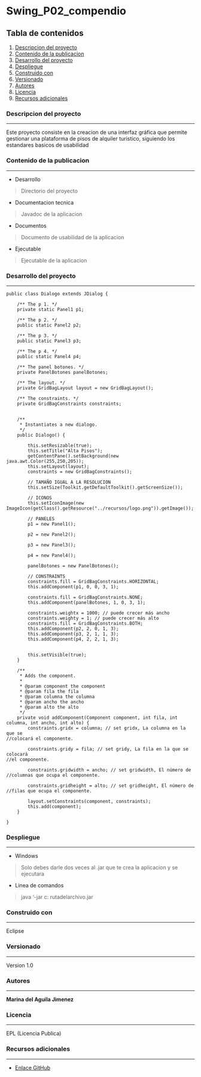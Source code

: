 # Swing_P02_compendio
## Tabla de contenidos
1. [Descripcion del proyecto](#descripcion-del-proyecto)
2. [Contenido de la publicacion](#contenido-de-la-publicacion)
3. [Desarrollo del proyecto](#desarrollo-del-proyecto)
4. [Despliegue](#despliegue)
5. [Construido con](#construido-con)
6. [Versionado](#versionado)
7. [Autores](#autores)
8. [Licencia](#licencia)
9. [Recursos adicionales](#recursos-adicionales)
### Descripcion del proyecto
***
Este proyecto consiste en la creacion de una interfaz gráfica que permite gestionar una plataforma de pisos de 
alquiler turistico, siguiendo los estandares basicos de usabilidad
### Contenido de la publicacion
***
* Desarrollo
> Directorio del proyecto 

* Documentacion tecnica
> Javadoc de la aplicacion

* Documentos
> Documento de usabilidad de la aplicacion

* Ejecutable
> Ejecutable de la aplicacion
### Desarrollo del proyecto
***
```
public class Dialogo extends JDialog {

	/** The p 1. */
	private static Panel1 p1;
	
	/** The p 2. */
	public static Panel2 p2;
	
	/** The p 3. */
	public static Panel3 p3;
	
	/** The p 4. */
	public static Panel4 p4;
	
	/** The panel botones. */
	private PanelBotones panelBotones;
	
	/** The layout. */
	private GridBagLayout layout = new GridBagLayout();
	
	/** The constraints. */
	private GridBagConstraints constraints;
	

	/**
	 * Instantiates a new dialogo.
	 */
	public Dialogo() {

		this.setResizable(true);
		this.setTitle("Alta Pisos");
		getContentPane().setBackground(new java.awt.Color(255,250,205));
		this.setLayout(layout);
		constraints = new GridBagConstraints();
		
		// TAMAÑO IGUAL A LA RESOLUCION
		this.setSize(Toolkit.getDefaultToolkit().getScreenSize());

		// ICONOS
		this.setIconImage(new ImageIcon(getClass().getResource("../recursos/logo.png")).getImage());

		// PANELES
		p1 = new Panel1();

		p2 = new Panel2();

		p3 = new Panel3();

		p4 = new Panel4();

		panelBotones = new PanelBotones();

		// CONSTRAINTS
		constraints.fill = GridBagConstraints.HORIZONTAL;
		this.addComponent(p1, 0, 0, 3, 1);
		
		constraints.fill = GridBagConstraints.NONE;
		this.addComponent(panelBotones, 1, 0, 3, 1);

		constraints.weightx = 1000; // puede crecer más ancho
		constraints.weighty = 1; // puede crecer más alto
		constraints.fill = GridBagConstraints.BOTH;
		this.addComponent(p2, 2, 0, 1, 3);
		this.addComponent(p3, 2, 1, 1, 3);
		this.addComponent(p4, 2, 2, 1, 3);
		

		this.setVisible(true);
	}

	/**
	 * Adds the component.
	 *
	 * @param component the component
	 * @param fila the fila
	 * @param columna the columna
	 * @param ancho the ancho
	 * @param alto the alto
	 */
	private void addComponent(Component component, int fila, int columna, int ancho, int alto) {
		constraints.gridx = columna; // set gridx, La columna en la que se
//colocará el componente.

		constraints.gridy = fila; // set gridy, La fila en la que se colocará
//el componente.

		constraints.gridwidth = ancho; // set gridwidth, El número de
//columnas que ocupa el componente.

		constraints.gridheight = alto; // set gridheight, El número de
//filas que ocupa el componente.

		layout.setConstraints(component, constraints);
		this.add(component);
	}

}
```
### Despliegue
***
* Windows
> Solo debes darle dos veces al .jar que te crea la aplicacion y se ejecutara

* Linea de comandos
> java ‘-jar c: rutadelarchivo.jar
### Construido con
***
Eclipse
### Versionado
***
Version 1.0
### Autores
****
**Marina del Aguila Jimenez**
### Licencia
***
EPL (Licencia Publica)
### Recursos adicionales
***
* [Enlace GitHub](https://github.com/Mina-93/Swing_P02_compendio.git)